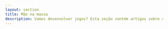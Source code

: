 ```yaml
---
layout: section
title: Mão na massa
description: Vamos desenvolver jogos? Esta seção contém artigos sobre como criar seus próprios joguinhos.
---
```

